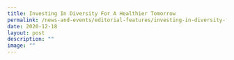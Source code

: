 ```yaml
---
title: Investing In Diversity For A Healthier Tomorrow
permalink: /news-and-events/editorial-features/investing-in-diversity-for-a-healthier-tomorrow/
date: 2020-12-18
layout: post
description: ""
image: ""
---
```

